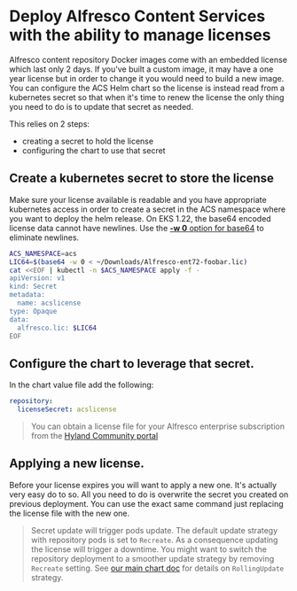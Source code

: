 # Deploy Alfresco Content Services with the ability to manage licenses

Alfresco content repository Docker images come with an embedded license which last only 2 days. If you've built a custom image, it may have a one year license but in order to change it you would need to build a new image.
You can configure the ACS Helm chart so the license is instead read from a kubernetes secret so that when it's time to renew the license the only thing you need to do is to update that secret as needed.

This relies on 2 steps:
* creating a secret to hold the license
* configuring the chart to use that secret

## Create a kubernetes secret to store the license

Make sure your license available is readable and you have appropriate kubernetes access in order to create a secret in the ACS namespace where you want to deploy the helm release. On EKS 1.22, the base64 encoded license data cannot have newlines. Use the [**-w 0** option for base64](https://unix.stackexchange.com/questions/569570/encode-file-content-and-echo-it-as-one-line) to eliminate newlines.

```bash
ACS_NAMESPACE=acs
LIC64=$(base64 -w 0 < ~/Downloads/Alfresco-ent72-foobar.lic)
cat <<EOF | kubectl -n $ACS_NAMESPACE apply -f -
apiVersion: v1
kind: Secret
metadata:
  name: acslicense
type: Opaque
data:
  alfresco.lic: $LIC64
EOF
```

## Configure the chart to leverage that secret.

In the chart value file add the following:

```yaml
repository:
  licenseSecret: acslicense
```

> You can obtain a license file for your Alfresco enterprise subscription from the [Hyland Community portal](https://community.hyland.com/)

## Applying a new license.

Before your license expires you will want to apply a new one. It's actually very easy do to so. All you need to do is overwrite the secret you created on previous deployment.
You can use the exact same command just replacing the license file with the new one.

> Secret update will trigger pods update. The default update strategy with repository pods is set to `Recreate`.
> As a consequence updating the license will trigger a downtime. You might want to switch the repository deployment to a smoother update strategy by removing `Recreate` setting.
> See [our main chart doc](/helm/alfresco-content-services/README.md) for details on `RollingUpdate` strategy.
